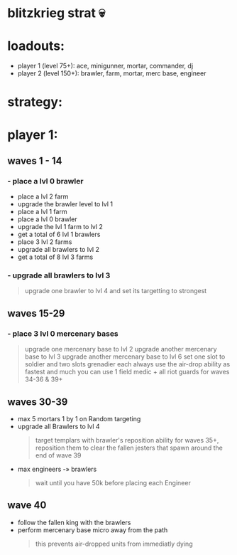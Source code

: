 # blitzkrieg strat :skull:

# loadouts:
- player 1 (level 75+): ace, minigunner, mortar, commander, dj
- player 2 (level 150+): brawler, farm, mortar, merc base, engineer

# strategy:

# player 1:
## waves 1 - 14
### - place a lvl 0 brawler
- place a lvl 2 farm
- upgrade the brawler level to lvl 1
- place a lvl 1 farm
- place a lvl 0 brawler
- upgrade the lvl 1 farm to lvl 2
- get a total of 6 lvl 1 brawlers
- place 3 lvl 2 farms
- upgrade all brawlers to lvl 2
- get a total of 8 lvl 3 farms
### - upgrade all brawlers to lvl 3
> upgrade one brawler to lvl 4 and set its targetting to strongest

## waves 15-29
### - place 3 lvl 0 mercenary bases
  > upgrade one mercenary base to lvl 2
  > upgrade another mercenary base to lvl 3
  > upgrade another mercenary base to lvl 6
  > set one slot to soldier and two slots grenadier each
  > always use the air-drop ability as fastest and much you can
  > use 1 field medic + all riot guards for waves 34-36 & 39+

## waves 30-39
- max 5 mortars 1 by 1 on Random targeting
- upgrade all Brawlers to lvl 4
  > target templars with brawler's reposition ability for waves 35+, reposition them to clear the fallen jesters that spawn around the end of wave 39
- max engineers -» brawlers
  > wait until you have 50k before placing each Engineer
  
## wave 40
- follow the fallen king with the brawlers
- perform mercenary base micro away from the path
  > this prevents air-dropped units from immediatly dying
